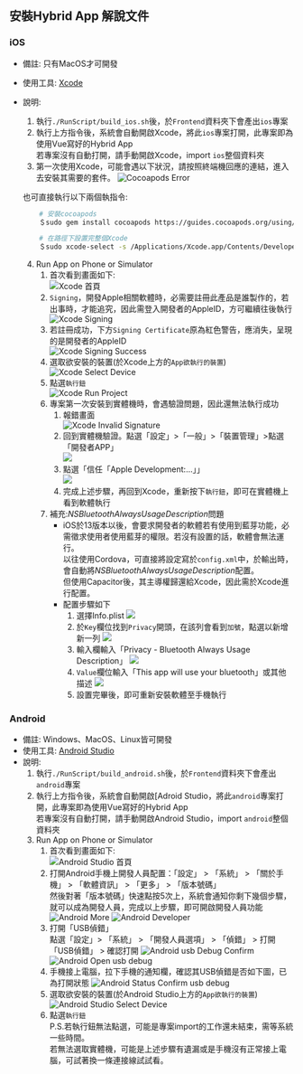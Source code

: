 ## 安裝Hybrid App 解說文件

### iOS
- 備註: 只有MacOS才可開發
- 使用工具: [Xcode](https://apps.apple.com/tw/app/xcode/id497799835?mt=12)
- 說明:
    1. 執行`./RunScript/build_ios.sh`後，於`Frontend`資料夾下會產出`ios`專案
    2. 執行上方指令後，系統會自動開啟Xcode，將此`ios`專案打開，此專案即為使用Vue寫好的Hybrid App  
    若專案沒有自動打開，請手動開啟Xcode，import `ios`整個資料夾
    3. 第一次使用Xcode，可能會遇以下狀況，請按照終端機回應的連結，進入去安裝其需要的套件。
    ![Cocoapods Error](./assets/xcode_cocoapods_error.jpg)  
      
    也可直接執行以下兩個執指令:  
    <!-- 參考網站 : https://ephrain.net/cordova-編譯-ios-出現-xcodebuild-requires-xcode-的錯誤訊息/ -->
    ```bash
        # 安裝cocoapods
        ＄sudo gem install cocoapods https://guides.cocoapods.org/using/getting-started.html#installation

        # 在路徑下設置完整個Xcode
        ＄sudo xcode-select -s /Applications/Xcode.app/Contents/Developer
    ```
    4. Run App on Phone or Simulator
        1. 首次看到畫面如下:  
        ![Xcode 首頁](./assets/xcode_home.png)
        2. `Signing`，開發Apple相關軟體時，必需要註冊此產品是誰製作的，若出事時，才能追究，因此需登入開發者的AppleID，方可繼續往後執行  
        ![Xcode Signing](./assets/xcode_signing.png)
        3. 若註冊成功，下方`Signing Certificate`原為紅色警告，應消失，呈現的是開發者的AppleID  
        ![Xcode Signing Success](./assets/xcode_signing_success.png)
        4. 選取欲安裝的裝置(於Xcode上方的`App欲執行的裝置`)  
        ![Xcode Select Device](./assets/xcode_select_device.png)
        5. 點選`執行鈕`  
        ![Xcode Run Project](./assets/xcode_run_project.png)
        6. 專案第一次安裝到實體機時，會遇驗證問題，因此還無法執行成功
            1. 報錯畫面  
            ![Xcode Invalid Signature](./assets/xcode_invalid_signature.png)
            2. 回到實體機驗證。點選「設定」>「一般」>「裝置管理」>點選「開發者APP」  
            ![](./assets/xcode_develop_app1.jpeg)
            3. 點選「信任「Apple Development:...」」  
            ![](./assets/xcode_develop_app2.jpeg)
            4. 完成上述步驟，再回到Xcode，重新按下`執行鈕`，即可在實體機上看到軟體執行
        7. 補充:*NSBluetoothAlwaysUsageDescription*問題
            - iOS於13版本以後，會要求開發者的軟體若有使用到藍芽功能，必需徵求使用者使用藍芽的權限。若沒有設置的話，軟體會無法運行。  
            以往使用Cordova，可直接將設定寫於`config.xml`中，於輸出時，會自動將*NSBluetoothAlwaysUsageDescription*配置。  
            但使用Capacitor後，其主導權歸還給Xcode，因此需於Xcode進行配置。
            - 配置步驟如下 
                1. 選擇Info.plist
                ![](./assets/xcode_select_infoplist.png)
                2. 於`Key`欄位找到`Privacy`開頭，在該列會看到`加號`，點選以新增新一列
                ![](./assets/xcode_add_ble_privacy.png)
                3. 輸入欄輸入「Privacy - Bluetooth Always Usage Description」
                ![](./assets/xcode_inpurt_ble_privacy.png)
                4. `Value`欄位輸入「This app will use your bluetooth」或其他描述
                ![](./assets/xcode_input_ble_value.png)
                5. 設置完畢後，即可重新安裝軟體至手機執行


### Android
- 備註: Windows、MacOS、Linux皆可開發
- 使用工具: [Android Studio](https://developer.android.com/studio?gclid=Cj0KCQiA2af-BRDzARIsAIVQUOedTI5TUzMDw_BaXDt-S53X17me-GcnAyXjBXUmqjHSxMyhE-YGc4waApFOEALw_wcB&gclsrc=aw.ds#downloads)
- 說明:
    1. 執行`./RunScript/build_android.sh`後，於`Frontend`資料夾下會產出`android`專案
    2. 執行上方指令後，系統會自動開啟[Adroid Studio，將此`android`專案打開，此專案即為使用Vue寫好的Hybrid App  
    若專案沒有自動打開，請手動開啟Android Studio，import `android`整個資料夾
    3. Run App on Phone or Simulator
        1. 首次看到畫面如下:  
        ![Android Studio 首頁](./assets/as_home.png)
        2. 打開Android手機上開發人員配置：「設定」 > 「系統」 > 「關於手機」 > 「軟體資訊」 > 「更多」 > 「版本號碼」  
        然後對著「版本號碼」快速點按5次上，系統會通知你剩下幾個步驟，就可以成為開發人員，完成以上步驟，即可開啟開發人員功能
        ![Android More](./assets/android_more.png)
        ![Android Developer](./assets/adroid_developer.png)
        3. 打開「USB偵錯」  
        點選「設定」> 「系統」 > 「開發人員選項」 > 「偵錯」 > 打開「USB偵錯」 > 確認打開
        ![Android usb Debug Confirm](./assets/android_usb_debug_confirm.png)
        ![Android Open usb debug](./assets/android_open_usb_debug.png)  
        4. 手機接上電腦，拉下手機的通知欄，確認其USB偵錯是否如下圖，已為打開狀態
        ![Android Status Confirm usb debug](./assets/status_confirm_usb_debug.png)
        5. 選取欲安裝的裝置(於Android Studio上方的`App欲執行的裝置`)  
        ![Android Studio Select Device](./assets/as_select_device.png)
        6. 點選`執行鈕`  
        P.S.若執行鈕無法點選，可能是專案import的工作還未結束，需等系統一些時間。  
        若無法選取實體機，可能是上述步驟有遺漏或是手機沒有正常接上電腦，可試著換一條連接線試試看。